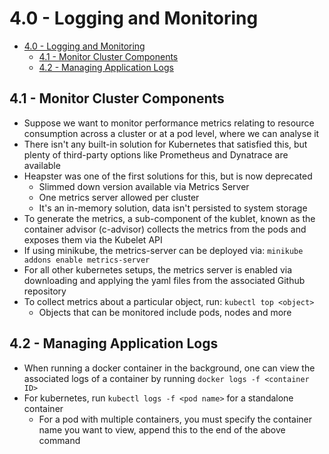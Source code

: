# 4.0 - Logging and Monitoring

- [4.0 - Logging and Monitoring](#40---logging-and-monitoring)
  - [4.1 - Monitor Cluster Components](#41---monitor-cluster-components)
  - [4.2 - Managing Application Logs](#42---managing-application-logs)

## 4.1 - Monitor Cluster Components

- Suppose we want to monitor performance metrics relating to resource consumption
across a cluster or at a pod level, where we can analyse it
- There isn't any built-in solution for Kubernetes that satisfied this, but plenty of
third-party options like Prometheus and Dynatrace are available
- Heapster was one of the first solutions for this, but is now deprecated
  - Slimmed down version available via Metrics Server
  - One metrics server allowed per cluster
  - It's an in-memory solution, data isn't persisted to system storage
- To generate the metrics, a sub-component of the kublet, known as the container advisor (c-advisor) collects the metrics from the pods and exposes them via the Kubelet API
- If using minikube, the metrics-server can be deployed via: `minikube addons enable metrics-server`
- For all other kubernetes setups, the metrics server is enabled via downloading and applying the yaml files from the associated Github repository
- To collect metrics about a particular object, run: `kubectl top <object>`
  - Objects that can be monitored include pods, nodes and more

## 4.2 - Managing Application Logs

- When running a docker container in the background, one can view the associated
logs of a container by running `docker logs -f <container ID>`
- For kubernetes, run `kubectl logs -f <pod name>` for a standalone container
  - For a pod with multiple containers, you must specify the container name you
want to view, append this to the end of the above command
